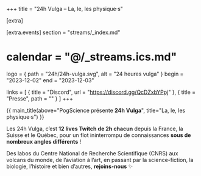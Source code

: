 +++
title = "24h Vulga – La, le, les physique·s"

[extra]

[extra.events]
section = "streams/_index.md"
# calendar = "@/_streams.ics.md"

logo = { path = "24h/24h-vulga.svg", alt = "24 heures vulga" }
begin = "2023-12-02"
end = "2023-12-03"

links = [
    { title = "Discord", url = "https://discord.gg/QcDZxbYPpj" },
    { title = "Presse", path = "" }
]
+++

{{ main_title(above="PogScience présente <strong>24h Vulga</strong>", title="La, le, les physique·s") }}

Les 24h Vulga, c’est **12 lives Twitch de 2h chacun** depuis la France, la Suisse et le Québec, pour un flot
ininterrompu de connaissances **sous de nombreux angles différents** !

Des labos du Centre National de Recherche Scientifique (CNRS) aux volcans du monde, de l’aviation à l’art, en
passant par la science-fiction, la biologie, l’histoire et bien d’autres, **rejoins-nous** ✨
